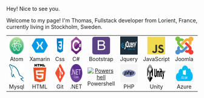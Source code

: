 Hey! Nice to see you.

Welcome to my page!
I'm Thomas, Fullstack developer from  Lorient, France, currently living in  Stockholm, Sweden.

<table>
  <tbody><tr>
    <td align="center" width="96">
      <a href="#macropower-tech">
        <img src="https://raw.githubusercontent.com/Urke011/portfolio_imgs/704a3e273b21148a99e1c9372570cd10981b5ce7/img/atom-4.svg" width="48" height="48" alt="C#" style="max-width: 100%;">
      </a>
      <br>Atom
    </td>
    <td align="center" width="96">
      <a href="#macropower-tech">
        <img src="https://raw.githubusercontent.com/Urke011/portfolio_imgs/91b7158a4b42589a6eabb8dc08bc5e169914aacd/icons8-xamarin.svg" width="48" height="48" alt="Python" style="max-width: 100%;">
      </a>
      <br>Xamarin
    </td>
    <td align="center" width="96">
      <a href="#macropower-tech">
        <img src="https://raw.githubusercontent.com/Urke011/portfolio_imgs/1dec7fd022a0e3017c44b76ec69783a41730f1cc/img/icons8-css3.svg" width="48" height="48" alt="Golang" style="max-width: 100%;">
      </a>
      <br>Css
    </td>
    <td align="center" width="96">
      <a href="#macropower-tech">
        <img src="https://raw.githubusercontent.com/Urke011/portfolio_imgs/704a3e273b21148a99e1c9372570cd10981b5ce7/img/csharp-original.svg" width="48" height="48" alt="Jsonnet" data-canonical-src="https://jsonnet.org/img/isologo.svg" style="max-width: 100%;">
      </a>
      <br>C#
    </td>
    <td align="center" width="96">
      <a href="#macropower-tech">
        <img src="https://raw.githubusercontent.com/Urke011/portfolio_imgs/704a3e273b21148a99e1c9372570cd10981b5ce7/img/bootstrap-plain.svg" width="48" height="48" alt="TypeScript" style="max-width: 100%;">
      </a>
      <br>Bootstrap
    </td>
    <td align="center" width="96">
      <a href="#macropower-tech">
        <img src="https://raw.githubusercontent.com/Urke011/portfolio_imgs/704a3e273b21148a99e1c9372570cd10981b5ce7/img/Logo_jQuery.svg" width="48" height="48" alt="JavaScript" style="max-width: 100%;">
      </a>
      <br>Jquery
    </td>
    <td align="center" width="96">
      <a href="#macropower-tech">
        <img src="https://raw.githubusercontent.com/Urke011/portfolio_imgs/704a3e273b21148a99e1c9372570cd10981b5ce7/img/javascript-original.svg" width="48" height="48" alt="React" style="max-width: 100%;">
      </a>
      <br>JavaScript
    </td>
    <td align="center" width="96">
      <a href="#macropower-tech">
        <img src="https://raw.githubusercontent.com/Urke011/portfolio_imgs/bfa691664101538319b90724a5bbc9518a53772c/img/joomla.svg" width="48" height="48" alt="Bootstrap" style="max-width: 100%;">
      </a>
      <br>Joomla
    </td>
    <td align="center" width="96">
      <a href="#macropower-tech">
        <img src="https://raw.githubusercontent.com/Urke011/portfolio_imgs/704a3e273b21148a99e1c9372570cd10981b5ce7/img/sass-original.svg" width="48" height="48" alt="Sass" style="max-width: 100%;">
      </a>
      <br>Sass
    </td>
  </tr>
  <tr>
    <td align="center" width="96"> 
      <a href="#macropower-tech">
        <img src="https://raw.githubusercontent.com/Urke011/portfolio_imgs/704a3e273b21148a99e1c9372570cd10981b5ce7/img/mysql-original.svg" width="48" height="48" alt="Docker" style="max-width: 100%;">
      </a>
      <br>Mysql
    </td>
    <td align="center" width="96">
      <a href="#macropower-tech">
        <img src="https://raw.githubusercontent.com/Urke011/portfolio_imgs/main/img/download.png" width="48" height="48" alt="Kubernetes" style="max-width: 100%;">
      </a>
      <br>HTML
    </td>
    <td align="center" width="96">
      <a href="#macropower-tech">
        <img src="https://raw.githubusercontent.com/Urke011/portfolio_imgs/main/img/download%20(1).png" width="48" height="48" alt="Debian" style="max-width: 100%;">
      </a>
      <br>Git
    </td>
    <td align="center" width="96">
      <a href="#macropower-tech">
        <img src="https://raw.githubusercontent.com/Urke011/portfolio_imgs/main/img/NET_Core_Logo.svg.png" width="48" height="48" alt="RHEL" style="max-width: 100%;">
      </a>
      <br>.NET
    </td>
    <td align="center" width="96">
      <a href="#macropower-tech">
        <img src="https://raw.githubusercontent.com/PowerShell/PowerShell/master/assets/ps_black_128.svg" width="48" height="48" alt="Powershell" style="max-width: 100%;">
      </a>
      <br>Powershell
    </td>
    <td align="center" width="96">
      <a href="#macropower-tech">
        <img src="https://raw.githubusercontent.com/Urke011/portfolio_imgs/main/img/php%20(1).png" width="48" height="48" alt="MySQL" style="max-width: 100%;">
      </a>
      <br>PHP
    </td>
    <td align="center" width="96">
      <a href="#macropower-tech">
        <img src="https://raw.githubusercontent.com/Urke011/portfolio_imgs/main/img/unity-masterbrand-black.png" width="48" height="48" alt="Grafana" style="max-width: 100%;">
      </a>
      <br>Unity
    </td>
    <td align="center" width="96">
      <a href="#macropower-tech">
        <img src="https://raw.githubusercontent.com/Urke011/portfolio_imgs/main/img/images.png" width="48" height="48" alt="Prometheus" style="max-width: 100%;">
      </a>
      <br>Azure
    </td>
    <td align="center" width="96">
      <a href="#macropower-tech">
        <img src="https://raw.githubusercontent.com/Urke011/portfolio_imgs/main/img/569-5697661_icons-symbol-blockchain-bitcoin-cash-computer-clipart-block.png" width="48" height="48" alt="Thanos" style="max-width: 100%;">
      </a>
      <br>Blockchain 
    </td>
  </tr>
</tbody></table>
